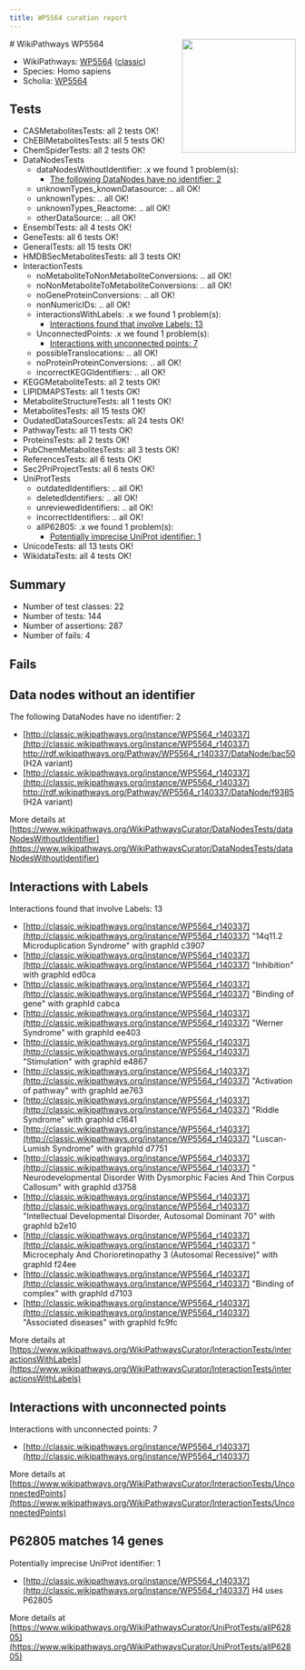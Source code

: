 ```yaml
---
title: WP5564 curation report
---
```


<img style="float: right; width: 200px" src="https://upload.wikimedia.org/wikipedia/commons/thumb/8/83/Wplogo_with_text_500.png/640px-Wplogo_with_text_500.png" />
# WikiPathways WP5564

* WikiPathways: [WP5564](https://wikipathways.org/pathways/WP5564) ([classic](https://classic.wikipathways.org/instance/WP5564))
* Species: Homo sapiens
* Scholia: [WP5564](https://scholia.toolforge.org/wikipathways/WP5564)
## Tests
* CASMetabolitesTests: all 2 tests OK!
* ChEBIMetabolitesTests: all 5 tests OK!
* ChemSpiderTests: all 2 tests OK!
* DataNodesTests
    * dataNodesWithoutIdentifier: .x we found 1 problem(s):
        * [The following DataNodes have no identifier: 2](#d2d32fa1)
    * unknownTypes_knownDatasource: .. all OK!
    * unknownTypes: .. all OK!
    * unknownTypes_Reactome: .. all OK!
    * otherDataSource: .. all OK!
* EnsemblTests: all 4 tests OK!
* GeneTests: all 6 tests OK!
* GeneralTests: all 15 tests OK!
* HMDBSecMetabolitesTests: all 3 tests OK!
* InteractionTests
    * noMetaboliteToNonMetaboliteConversions: .. all OK!
    * noNonMetaboliteToMetaboliteConversions: .. all OK!
    * noGeneProteinConversions: .. all OK!
    * nonNumericIDs: .. all OK!
    * interactionsWithLabels: .x we found 1 problem(s):
        * [Interactions found that involve Labels: 13](#fe97a8bb)
    * UnconnectedPoints: .x we found 1 problem(s):
        * [Interactions with unconnected points: 7](#35a61adf)
    * possibleTranslocations: .. all OK!
    * noProteinProteinConversions: .. all OK!
    * incorrectKEGGIdentifiers: .. all OK!
* KEGGMetaboliteTests: all 2 tests OK!
* LIPIDMAPSTests: all 1 tests OK!
* MetaboliteStructureTests: all 1 tests OK!
* MetabolitesTests: all 15 tests OK!
* OudatedDataSourcesTests: all 24 tests OK!
* PathwayTests: all 11 tests OK!
* ProteinsTests: all 2 tests OK!
* PubChemMetabolitesTests: all 3 tests OK!
* ReferencesTests: all 6 tests OK!
* Sec2PriProjectTests: all 6 tests OK!
* UniProtTests
    * outdatedIdentifiers: .. all OK!
    * deletedIdentifiers: .. all OK!
    * unreviewedIdentifiers: .. all OK!
    * incorrectIdentifiers: .. all OK!
    * allP62805: .x we found 1 problem(s):
        * [Potentially imprecise UniProt identifier: 1](#5bee1cf3)
* UnicodeTests: all 13 tests OK!
* WikidataTests: all 4 tests OK!


## Summary

* Number of test classes: 22
* Number of tests: 144
* Number of assertions: 287
* Number of fails: 4

## Fails

<a name="d2d32fa1" />

## Data nodes without an identifier

The following DataNodes have no identifier: 2

* [http://classic.wikipathways.org/instance/WP5564_r140337](http://classic.wikipathways.org/instance/WP5564_r140337) http://rdf.wikipathways.org/Pathway/WP5564_r140337/DataNode/bac50 (H2A variant)
* [http://classic.wikipathways.org/instance/WP5564_r140337](http://classic.wikipathways.org/instance/WP5564_r140337) http://rdf.wikipathways.org/Pathway/WP5564_r140337/DataNode/f9385 (H2A variant)


More details at [https://www.wikipathways.org/WikiPathwaysCurator/DataNodesTests/dataNodesWithoutIdentifier](https://www.wikipathways.org/WikiPathwaysCurator/DataNodesTests/dataNodesWithoutIdentifier)

<a name="fe97a8bb" />

## Interactions with Labels

Interactions found that involve Labels: 13

* [http://classic.wikipathways.org/instance/WP5564_r140337](http://classic.wikipathways.org/instance/WP5564_r140337) "14q11.2 Microduplication Syndrome" with graphId c3907
* [http://classic.wikipathways.org/instance/WP5564_r140337](http://classic.wikipathways.org/instance/WP5564_r140337) "Inhibition" with graphId ed0ca
* [http://classic.wikipathways.org/instance/WP5564_r140337](http://classic.wikipathways.org/instance/WP5564_r140337) "Binding of gene" with graphId cabca
* [http://classic.wikipathways.org/instance/WP5564_r140337](http://classic.wikipathways.org/instance/WP5564_r140337) "Werner Syndrome" with graphId ee403
* [http://classic.wikipathways.org/instance/WP5564_r140337](http://classic.wikipathways.org/instance/WP5564_r140337) "Stimulation" with graphId e4867
* [http://classic.wikipathways.org/instance/WP5564_r140337](http://classic.wikipathways.org/instance/WP5564_r140337) "Activation of pathway" with graphId ae763
* [http://classic.wikipathways.org/instance/WP5564_r140337](http://classic.wikipathways.org/instance/WP5564_r140337) "Riddle Syndrome" with graphId c1641
* [http://classic.wikipathways.org/instance/WP5564_r140337](http://classic.wikipathways.org/instance/WP5564_r140337) "Luscan-Lumish Syndrome" with graphId d7751
* [http://classic.wikipathways.org/instance/WP5564_r140337](http://classic.wikipathways.org/instance/WP5564_r140337) " Neurodevelopmental Disorder With Dysmorphic Facies And Thin Corpus Callosum" with graphId d3758
* [http://classic.wikipathways.org/instance/WP5564_r140337](http://classic.wikipathways.org/instance/WP5564_r140337) "Intellectual Developmental Disorder, Autosomal Dominant 70" with graphId b2e10
* [http://classic.wikipathways.org/instance/WP5564_r140337](http://classic.wikipathways.org/instance/WP5564_r140337) " Microcephaly And Chorioretinopathy 3 (Autosomal Recessive)" with graphId f24ee
* [http://classic.wikipathways.org/instance/WP5564_r140337](http://classic.wikipathways.org/instance/WP5564_r140337) "Binding of complex" with graphId d7103
* [http://classic.wikipathways.org/instance/WP5564_r140337](http://classic.wikipathways.org/instance/WP5564_r140337) "Associated diseases" with graphId fc9fc


More details at [https://www.wikipathways.org/WikiPathwaysCurator/InteractionTests/interactionsWithLabels](https://www.wikipathways.org/WikiPathwaysCurator/InteractionTests/interactionsWithLabels)

<a name="35a61adf" />

## Interactions with unconnected points

Interactions with unconnected points: 7

* [http://classic.wikipathways.org/instance/WP5564_r140337](http://classic.wikipathways.org/instance/WP5564_r140337)


More details at [https://www.wikipathways.org/WikiPathwaysCurator/InteractionTests/UnconnectedPoints](https://www.wikipathways.org/WikiPathwaysCurator/InteractionTests/UnconnectedPoints)

<a name="5bee1cf3" />

## P62805 matches 14 genes

Potentially imprecise UniProt identifier: 1

* [http://classic.wikipathways.org/instance/WP5564_r140337](http://classic.wikipathways.org/instance/WP5564_r140337) H4 uses P62805


More details at [https://www.wikipathways.org/WikiPathwaysCurator/UniProtTests/allP62805](https://www.wikipathways.org/WikiPathwaysCurator/UniProtTests/allP62805)

